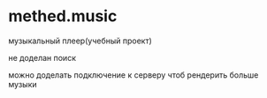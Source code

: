 # methed.music
музыкальный плеер(учебный проект)

не доделан поиск

можно доделать подключение к серверу чтоб рендерить больше музыки
